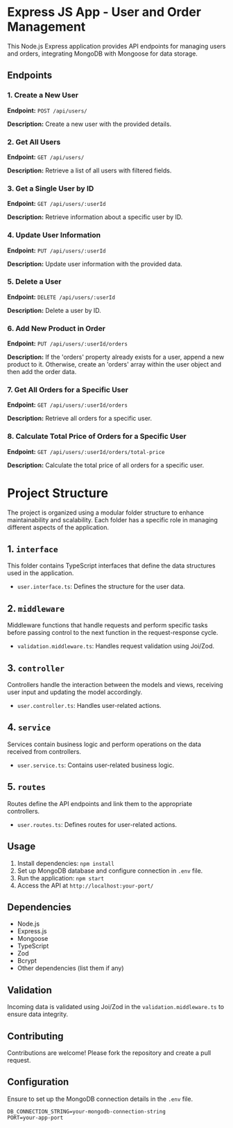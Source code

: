 # Express JS App - User and Order Management

This Node.js Express application provides API endpoints for managing users and orders, integrating MongoDB with Mongoose for data storage.

## Endpoints

### 1. Create a New User

**Endpoint:** `POST /api/users/`

**Description:** Create a new user with the provided details.

### 2. Get All Users

**Endpoint:** `GET /api/users/`

**Description:** Retrieve a list of all users with filtered fields.

### 3. Get a Single User by ID

**Endpoint:** `GET /api/users/:userId`

**Description:** Retrieve information about a specific user by ID.

### 4. Update User Information

**Endpoint:** `PUT /api/users/:userId`

**Description:** Update user information with the provided data.

### 5. Delete a User

**Endpoint:** `DELETE /api/users/:userId`

**Description:** Delete a user by ID.

### 6. Add New Product in Order

**Endpoint:** `PUT /api/users/:userId/orders`

**Description:** If the 'orders' property already exists for a user, append a new product to it. Otherwise, create an 'orders' array within the user object and then add the order data.

### 7. Get All Orders for a Specific User

**Endpoint:** `GET /api/users/:userId/orders`

**Description:** Retrieve all orders for a specific user.

### 8. Calculate Total Price of Orders for a Specific User

**Endpoint:** `GET /api/users/:userId/orders/total-price`

**Description:** Calculate the total price of all orders for a specific user.


# Project Structure

The project is organized using a modular folder structure to enhance maintainability and scalability. Each folder has a specific role in managing different aspects of the application.

## 1. `interface`

This folder contains TypeScript interfaces that define the data structures used in the application.

- `user.interface.ts`: Defines the structure for the user data.

## 2. `middleware`

Middleware functions that handle requests and perform specific tasks before passing control to the next function in the request-response cycle.


- `validation.middleware.ts`: Handles request validation using Joi/Zod.

## 3. `controller`

Controllers handle the interaction between the models and views, receiving user input and updating the model accordingly.

- `user.controller.ts`: Handles user-related actions.

## 4. `service`

Services contain business logic and perform operations on the data received from controllers.

- `user.service.ts`: Contains user-related business logic.

## 5. `routes`

Routes define the API endpoints and link them to the appropriate controllers.

- `user.routes.ts`: Defines routes for user-related actions.


## Usage

1. Install dependencies: `npm install`
2. Set up MongoDB database and configure connection in `.env` file.
3. Run the application: `npm start`
4. Access the API at `http://localhost:your-port/`

## Dependencies

- Node.js
- Express.js
- Mongoose
- TypeScript
- Zod
- Bcrypt
- Other dependencies (list them if any)

## Validation

Incoming data is validated using Joi/Zod in the `validation.middleware.ts` to ensure data integrity.

## Contributing

Contributions are welcome! Please fork the repository and create a pull request.

## Configuration

Ensure to set up the MongoDB connection details in the `.env` file.

```env
DB_CONNECTION_STRING=your-mongodb-connection-string
PORT=your-app-port
